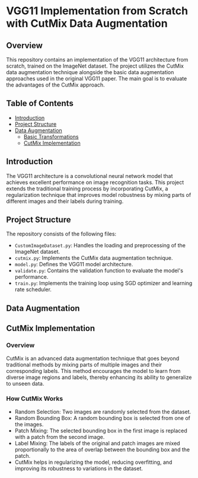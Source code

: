 # VGG11 Implementation from Scratch with CutMix Data Augmentation

## Overview

This repository contains an implementation of the VGG11 architecture from scratch, trained on the ImageNet dataset. The project utilizes the CutMix data augmentation technique alongside the basic data augmentation approaches used in the original VGG11 paper. The main goal is to evaluate the advantages of the CutMix approach.

## Table of Contents

- [Introduction](#introduction)
- [Project Structure](#project-structure)
- [Data Augmentation](#data-augmentation)
  - [Basic Transformations](#basic-transformations)
  - [CutMix Implementation](#cutmix-implementation)
 
## Introduction

The VGG11 architecture is a convolutional neural network model that achieves excellent performance on image recognition tasks. This project extends the traditional training process by incorporating CutMix, a regularization technique that improves model robustness by mixing parts of different images and their labels during training.

## Project Structure

The repository consists of the following files:

- `CustomImageDataset.py`: Handles the loading and preprocessing of the ImageNet dataset.
- `cutmix.py`: Implements the CutMix data augmentation technique.
- `model.py`: Defines the VGG11 model architecture.
- `validate.py`: Contains the validation function to evaluate the model's performance.
- `train.py`: Implements the training loop using SGD optimizer and learning rate scheduler.
  
## Data Augmentation

## CutMix Implementation

### Overview
CutMix is an advanced data augmentation technique that goes beyond traditional methods by mixing parts of multiple images and their corresponding labels. This method encourages the model to learn from diverse image regions and labels, thereby enhancing its ability to generalize to unseen data.

### How CutMix Works
- Random Selection: Two images are randomly selected from the dataset.
- Random Bounding Box: A random bounding box is selected from one of the images.
- Patch Mixing: The selected bounding box in the first image is replaced with a patch from the second image.
- Label Mixing: The labels of the original and patch images are mixed proportionally to the area of overlap between the bounding box and the patch.
- CutMix helps in regularizing the model, reducing overfitting, and improving its robustness to variations in the dataset.

